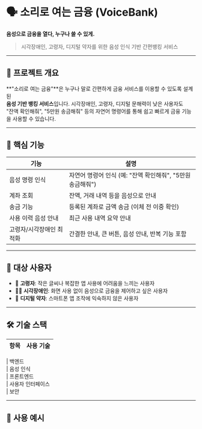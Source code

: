 # 🗣️ 소리로 여는 금융 (VoiceBank)

**음성으로 금융을 열다, 누구나 쓸 수 있게.**

> 시각장애인, 고령자, 디지털 약자를 위한 음성 인식 기반 간편뱅킹 서비스

---

## 📌 프로젝트 개요

**"소리로 여는 금융"**은 누구나 말로 간편하게 금융 서비스를 이용할 수 있도록 설계된  
**음성 기반 뱅킹 서비스**입니다. 시각장애인, 고령자, 디지털 문해력이 낮은 사용자도  
"잔액 확인해줘", "5만원 송금해줘" 등의 자연어 명령어를 통해 쉽고 빠르게 금융 기능을 사용할 수 있습니다.

---

## 🎯 핵심 기능

| 기능                     | 설명                                                       |
| ------------------------ | ---------------------------------------------------------- |
| 음성 명령 인식           | 자연어 명령어 인식 (예: "잔액 확인해줘", "5만원 송금해줘") |
| 계좌 조회                | 잔액, 거래 내역 등을 음성으로 안내                         |
| 송금 기능                | 등록된 계좌로 금액 송금 (이체 전 이중 확인)                |
| 사용 이력 음성 안내      | 최근 사용 내역 요약 안내                                   |
| 고령자/시각장애인 최적화 | 간결한 안내, 큰 버튼, 음성 안내, 반복 기능 포함            |

---

## 👥 대상 사용자

- 👵 **고령자**: 작은 글씨나 복잡한 앱 사용에 어려움을 느끼는 사용자
- 🧑‍🦯 **시각장애인**: 화면 사용 없이 음성으로 금융을 제어하고 싶은 사용자
- 📵 **디지털 약자**: 스마트폰 앱 조작에 익숙하지 않은 사용자

---

## 🛠️ 기술 스택

| 항목 | 사용 기술 |
| ---- | --------- |

| 백엔드  
| 음성 인식  
| 프론트엔드  
| 사용자 인터페이스  
| 보안

---

## 🧩 사용 예시
#
